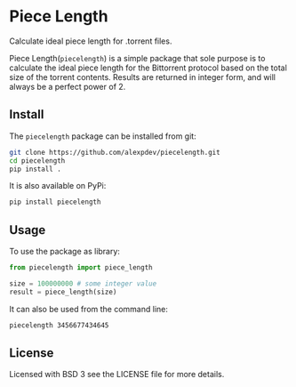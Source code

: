 # Piece Length

Calculate ideal piece length for .torrent files.

Piece Length(`piecelength`) is a simple package that sole purpose is to calculate
the ideal piece length for the Bittorrent protocol based on the total size of
the torrent contents.  Results are returned in integer form, and will always
be a perfect power of 2.

## Install

The `piecelength` package can be installed from git:

```sh
git clone https://github.com/alexpdev/piecelength.git
cd piecelength
pip install .
```

It is also available on PyPi:

```sh
pip install piecelength
```

## Usage

To use the package as library:

```python
from piecelength import piece_length

size = 100000000 # some integer value
result = piece_length(size)
```

It can also be used from the command line:

```sh
piecelength 3456677434645
```

## License

Licensed with BSD 3 see the LICENSE file for more details.

